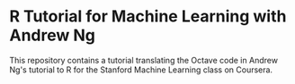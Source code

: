 # R Tutorial for Machine Learning with Andrew Ng

This repository contains a tutorial translating the Octave code in Andrew Ng's tutorial to R for the Stanford Machine Learning class on Coursera.
